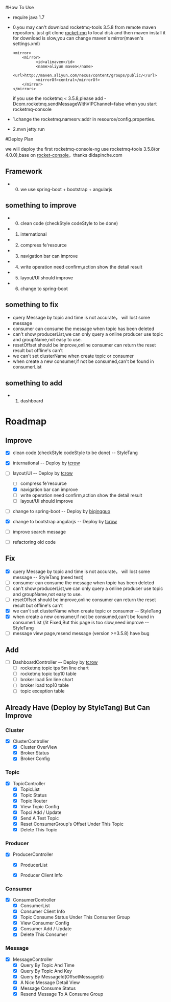 #How To Use

* require java 1.7
* 0.you may can't download rocketmq-tools 3.5.8 from remote maven repository.
  just git clone [rocket-mq](https://github.com/alibaba/RocketMQ/tree/v3.5.8) to local disk and then maven install it
  for download is slow,you can change maven's mirror(maven's settings.xml)
  
  ```
  <mirror>
      <mirror>
            <id>alimaven</id>
            <name>aliyun maven</name>
            <url>http://maven.aliyun.com/nexus/content/groups/public/</url>
            <mirrorOf>central</mirrorOf>        
      </mirror>
  </mirrors>
  ```
  
  if you use the rocketmq < 3.5.8,please add -Dcom.rocketmq.sendMessageWithVIPChannel=false when you start rocketmq-console
* 1.change the rocketmq.namesrv.addr in resource/config.properties.
* 2.mvn jetty:run

#Deploy Plan

we will deploy the first rocketmq-console-ng  use rocketmq-tools 3.5.8(or 4.0.0),base on [rocket-console](https://github.com/didapinchegit/rocket-console)，thanks didapinche.com

## Framework
* 0. we use spring-boot + bootstrap + angularjs

## something to improve
* 0. clean code (checkStyle codeStyle to be done)
* 1. international
* 2. compress fe'resource
* 3. navigation bar can improve
* 4. write operation need confirm,action show the detail result
* 5. layout/UI should improve
* 6. change to spring-boot


## something to fix
* query Message by topic and time is not accurate， will lost some message 
* consumer can consume the message when topic has been deleted
* can't show producerList,we can only query a online producer use topic and groupName,not easy to use.
* resetOffset should be improve,online consumer can return the reset result but offline's can't
* we can't set clusterName when create topic or consumer 
* when create a new consumer,if not be consumed,can't be found in consumerList


## something to add
* 1. dashboard 




# Roadmap



## Improve
- [x] clean code (checkStyle codeStyle to be done) -- StyleTang
- [x] international -- Deploy by [tcrow](https://github.com/tcrow)
- [ ] layout/UI  -- Deploy by [tcrow](https://github.com/tcrow)
	- [ ] compress fe'resource
	- [x] navigation bar can improve
	- [ ] write operation need confirm,action show the detail result
	- [ ] layout/UI should improve
- [ ] change to spring-boot  -- Deploy by  [biqingguo](https://github.com/biqingguo)
- [x] change to bootstrap angularjs   -- Deploy by [tcrow](https://github.com/tcrow)
- [ ] improve search message
- [ ] refactoring old code 


## Fix
- [x] query Message by topic and time is not accurate， will lost some message  -- StyleTang (need test)
- [ ] consumer can consume the message when topic has been deleted
- [ ] can't show producerList,we can only query a online producer use topic and groupName,not easy to use.
- [ ] resetOffset should be improve,online consumer can return the reset result but offline's can't
- [x] we can't set clusterName when create topic or consumer  -- StyleTang
- [x] when create a new consumer,if not be consumed,can't be found in consumerList //it Fixed,But this page is too slow,need improve --StyleTang
- [ ] message view page,resend message (version >=3.5.8) have bug 

## Add
- [ ] DashboardController      -- Deploy by [tcrow](https://github.com/tcrow)
    - [ ] rocketmq topic tps 5m line chart
    - [ ] rocketmq topic top10 table
    - [ ] broker load 5m line chart
    - [ ] broker load top10 table
    - [ ] topic exception table

## Already Have (Deploy by StyleTang) But Can Improve 
### Cluster
- [x] ClusterController
    - [x] Cluster OverView
    - [x] Broker Status
    - [x] Broker Config

### Topic
- [x] TopicController
    - [x] TopicList
    - [x] Topic Status
    - [x] Topic Router
    - [x] View Topic Config
    - [x] Topci Add / Update
    - [X] Send A Test Topic
    - [x] Reset ConsumerGroup's Offset Under This Topic
    - [x] Delete This Topic

### Producer
- [x] ProducerController
    - [x] ProducerList
    - [x] Producer Client Info


### Consumer
- [x] ConsumerController
    - [x] ConsumerList
    - [x] Consumer Client Info
    - [x] Topic Consume Status Under This Consumer Group
    - [x] View Consumer Config
    - [x] Consumer Add / Update
    - [x] Delete This Consumer

### Message
- [x] MessageController
    - [x] Query By Topic And Time
    - [x] Query By Topic And Key
    - [x] Query By MessageId(OffsetMessageId)
    - [x] A Nice Message Detail View
    - [x] Message Consume Status
    - [x] Resend Message To A Consume Group
